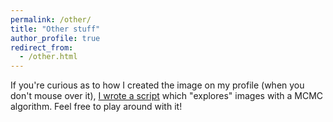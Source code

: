 ```yaml
---
permalink: /other/
title: "Other stuff"
author_profile: true
redirect_from: 
  - /other.html
---
```


If you're curious as to how I created the image on my profile (when you don't mouse over it), [I wrote a script](https://gist.github.com/aday651/303b8214b5ee966fb299c95feafb7f0b) which "explores" images with a MCMC algorithm. Feel free to play around with it!